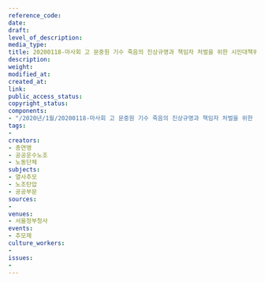 ```yaml
---
reference_code: 
date: 
draft: 
level_of_description: 
media_type: 
title: 20200118-마사회 고 문중원 기수 죽음의 진상규명과 책임자 처벌을 위한 시민대책위원회 추모문화제
description: 
weight: 
modified_at: 
created_at: 
link: 
public_access_status: 
copyright_status: 
components:
- "/2020년/1월/20200118-마사회 고 문중원 기수 죽음의 진상규명과 책임자 처벌을 위한 시민대책위원회 추모문화제/2_CTU6642.jpg"
tags:
- 
creators:
- 총연맹
- 공공운수노조
- 노동단체
subjects:
- 열사추모
- 노조탄압
- 공공부문
sources:
- 
venues:
- 서울정부청사
events:
- 추모제
culture_workers:
- 
issues:
- 
---
```

